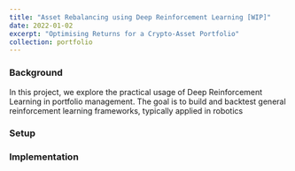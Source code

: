 ```yaml
---
title: "Asset Rebalancing using Deep Reinforcement Learning [WIP]"
date: 2022-01-02
excerpt: "Optimising Returns for a Crypto-Asset Portfolio"
collection: portfolio
---
```


### Background

In this project, we explore the practical usage of Deep Reinforcement Learning in portfolio management. The goal is to build and backtest general reinforcement learning frameworks, typically applied in robotics

### Setup

### Implementation

